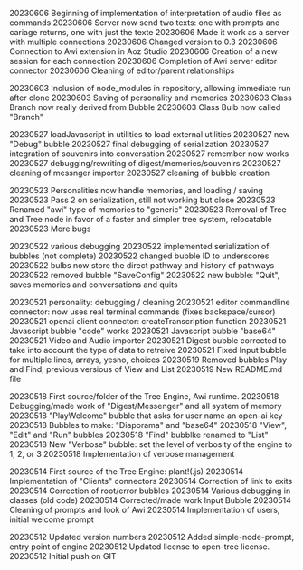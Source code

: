 20230606 Beginning of implementation of interpretation of audio files as commands
20230606 Server now send two texts: one with prompts and cariage returns, one with just the texte
20230606 Made it work as a server with multiple connections
20230606 Changed version to 0.3
20230606 Connection to Awi extension in Aoz Studio
20230606 Creation of a new session for each connection
20230606 Completion of Awi server editor connector
20230606 Cleaning of editor/parent relationships

20230603 Inclusion of node_modules in repository, allowing immediate run after clone
20230603 Saving of personality and memories
20230603 Class Branch now really derived from Bubble
20230603 Class Bulb now called "Branch"

20230527 loadJavascript in utilities to load external utilities
20230527 new "Debug" bubble
20230527 final debugging of serialization
20230527 integration of souvenirs into conversation
20230527 remember now works
20230527 debugging/rewriting of digest/memories/souvenirs
20230527 cleaning of messnger importer
20230527 cleaning of bubble creation

20230523 Personalities now handle memories, and loading / saving
20230523 Pass 2 on serialization, still not working but close
20230523 Renamed "awi" type of memories to "generic"
20230523 Removal of Tree and Tree node in favor of a faster and simpler tree system, relocatable
20230523 More bugs

20230522 various debugging
20230522 implemented serialization of bubbles (not complete)
20230522 changed bubble ID to underscores
20230522 bulbs now store the direct pathway and history of pathways
20230522 removed bubble "SaveConfig"
20230522 new bubble: "Quit", saves memories and conversations and quits

20230521 personality: debugging / cleaning
20230521 editor commandline connector: now uses real terminal commands (fixes backspace/cursor)
20230521 openai client connector: createTranscription function
20230521 Javascript bubble "code" works
20230521 Javascript bubble "base64"
20230521 Video and Audio importer
20230521 Digest bubble corrected to take into account the type of data to retreive
20230521 Fixed Input bubble for multiple lines, arrays, yesno, choices
20230519 Removed bubbles Play and Find, previous versious of View and List
20230519 New README.md file

20230518 First source/folder of the Tree Engine, Awi runtime.
20230518 Debugging/made work of "Digest/Messenger" and all system of memory
20230518 "PlayWelcome" bubble that asks for user name an open-ai key
20230518 Bubbles to make: "Diaporama" and "base64"
20230518 "View", "Edit" and "Run" bubbles
20230518 "Find" bubblke renamed to "List"
20230518 New "Verbose" bubble: set the level of verbosity of the engine to 1, 2, or 3
20230518 Implementation of verbose management

20230514 First source of the Tree Engine: plant!(.js)
20230514 Implementation of "Clients" connectors
20230514 Correction of link to exits
20230514 Correction of root/error bubbles
20230514 Various debugging in classes (old code)
20230514 Corrected/made work Input Bubble
20230514 Cleaning of prompts and look of Awi
20230514 Implementation of users, initial welcome prompt

20230512 Updated version numbers
20230512 Added simple-node-prompt, entry point of engine
20230512 Updated license to open-tree license.
20230512 Initial push on GIT
